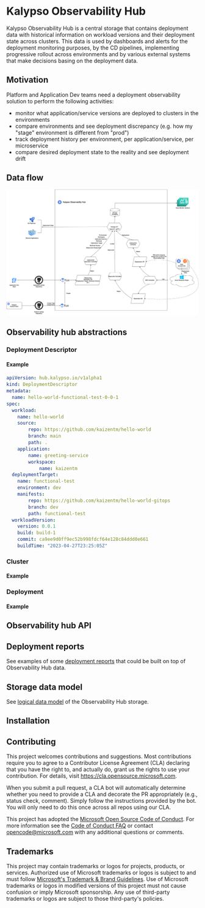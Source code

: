 # Kalypso Observability Hub

Kalypso Observability Hub is a central storage that contains deployment data with historical information on workload versions and their deployment state across clusters. This data is used by dashboards and alerts for the deployment monitoring purposes, by the CD pipelines, implementing progressive rollout across environments and by various external systems that make decisions basing on the deployment data. 

## Motivation

Platform and Application Dev teams need a deployment observability solution to perform the following activities:

- monitor what application/service versions are deployed to clusters in the environments
- compare environments and see deployment discrepancy (e.g. how my "stage" environment is different from "prod")
- track deployment history per environment, per application/service, per microservice 
- compare desired deployment state to the reality and see deployment drift


## Data flow

![deployment-observability-hub](./docs/images/deployment-observability-hub.png)

## Observability hub abstractions

### Deployment Descriptor
  
#### Example

```yaml
apiVersion: hub.kalypso.io/v1alpha1
kind: DeploymentDescriptor
metadata:
  name: hello-world-functional-test-0-0-1
spec:
  workload:
    name: hello-world
    source:
        repo: https://github.com/kaizentm/hello-world
        branch: main
        path: .
    application:
        name: greeting-service
        workspace:
            name: kaizentm
  deploymentTarget:
    name: functional-test
    environment: dev
    manifests:
        repo: https://github.com/kaizentm/hello-world-gitops
        branch: dev
        path: functional-test
  workloadVersion:
    version: 0.0.1
    build: build-1
    commit: ca9ee9d0ff9ec52b998fdcf64e128c84ddd0e661
    buildTime: "2023-04-27T23:25:05Z"
```

### Cluster

#### Example

### Deployment

#### Example

## Observability hub API

## Deployment reports

See examples of some [deployment reports](./docs/images/DeploymentObservabilityReports.png) that could be built on top of Observability Hub data.

## Storage data model

See [logical data model](./docs/images/DeploymentObservabilityLogicalModel.drawio) of the Observability Hub storage.

## Installation

## Contributing

This project welcomes contributions and suggestions.  Most contributions require you to agree to a
Contributor License Agreement (CLA) declaring that you have the right to, and actually do, grant us
the rights to use your contribution. For details, visit https://cla.opensource.microsoft.com.

When you submit a pull request, a CLA bot will automatically determine whether you need to provide
a CLA and decorate the PR appropriately (e.g., status check, comment). Simply follow the instructions
provided by the bot. You will only need to do this once across all repos using our CLA.

This project has adopted the [Microsoft Open Source Code of Conduct](https://opensource.microsoft.com/codeofconduct/).
For more information see the [Code of Conduct FAQ](https://opensource.microsoft.com/codeofconduct/faq/) or
contact [opencode@microsoft.com](mailto:opencode@microsoft.com) with any additional questions or comments.

## Trademarks

This project may contain trademarks or logos for projects, products, or services. Authorized use of Microsoft 
trademarks or logos is subject to and must follow 
[Microsoft's Trademark & Brand Guidelines](https://www.microsoft.com/en-us/legal/intellectualproperty/trademarks/usage/general).
Use of Microsoft trademarks or logos in modified versions of this project must not cause confusion or imply Microsoft sponsorship.
Any use of third-party trademarks or logos are subject to those third-party's policies.
